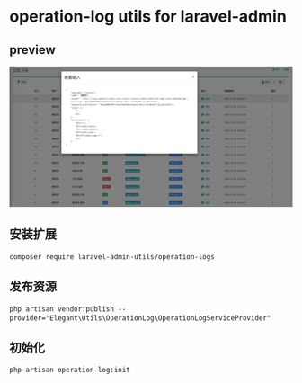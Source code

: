 # operation-log utils for laravel-admin

## preview

![operation_log_legend](resources/assets/legend.png)

## 安装扩展

```shell
composer require laravel-admin-utils/operation-logs
```

## 发布资源

```shell script
php artisan vendor:publish --provider="Elegant\Utils\OperationLog\OperationLogServiceProvider"
```

## 初始化

```shell script
php artisan operation-log:init
```
